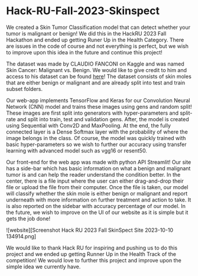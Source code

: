 # Hack-RU-Fall-2023-Skinspect
We created a Skin Tumor Classification model that can detect whether your tumor is malignant or benign! We did this in the HackRU 2023 Fall Hackathon and ended up getting Runer Up in the Health Category. There are issues in the code of course and not everything is perfect, but we wish to improve upon this idea in the future and continue this project!

The dataset was made by CLAUDIO FANCONI on Kaggle and was named Skin Cancer: Malignant vs. Benign. We would like to give credit to him and access to his dataset can be found [here](https://www.kaggle.com/datasets/fanconic/skin-cancer-malignant-vs-benign)! The dataset consists of skin moles that are either benign or malignant and are already split into test and train subset folders.

Our web-app implements TensorFlow and Keras for our Convolution Neural Network (CNN) model and trains these images using gens and random split! These images are first split into generators with hyper-parameters and split-rate and split into train, test and validation gens. After, the model is created using Sequential with Conv2D and MaxPooling. At the end, the fully connected layer is a Dense Softmax layer with the probability of where the image belongs in the class. Of course, the model was quickly trained with basic hyper-parameters so we wish to further our accuracy using transfer learning with advanced model such as vgg16 or resent50.

Our front-end for the web app was made with python API Streamlit! Our site has a side-bar which has basic information on what a benign and malignant tumor is and can help the reader understand the condition better. In the center, there is a file input where the user can either drag-and-drop their file or upload the file from their computer. Once the file is taken, our model will classify whether the skin mole is either benign or malignant and report underneath with more information on further treatment and action to take. It is also reported on the sidebar with accuracy percentage of our model. In the future, we wish to improve on the UI of our website as it is simple but it gets the job done!

![website][Screenshot Hack RU 2023 Fall SkinSpect Site 2023-10-10 134914.png]


We would like to thank Hack RU for inspiring and pushing us to do this project and we ended up getting Runner Up in the Health Track of the competition! We would love to further this project and improve upon the simple idea we currently have. 
